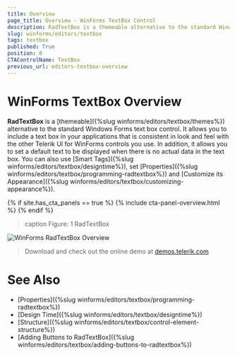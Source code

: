 ```yaml
---
title: Overview
page_title: Overview - WinForms TextBox Control
description: RadTextBox is a themeable alternative to the standard Windows Forms text box control.
slug: winforms/editors/textbox
tags: textbox
published: True
position: 0
CTAControlName: TextBox
previous_url: editors-textbox-overview
---
```


# WinForms TextBox Overview

__RadTextBox__ is a [themeable]({%slug winforms/editors/textbox/themes%}) alternative to the standard Windows Forms text box control. It allows you to include a text box in your applications that is consistent in look and feel with the other Telerik UI for WinForms controls you use. In addition, it allows you to set a default text to be displayed when there is no actual data in the text box. You can also use [Smart Tags]({%slug winforms/editors/textbox/designtime%}), set [Properties]({%slug winforms/editors/textbox/programming-radtextbox%}) and [Customize its Appearance]({%slug winforms/editors/textbox/customizing-appearance%}).

{% if site.has_cta_panels == true %}
{% include cta-panel-overview.html %}
{% endif %}

>caption Figure: 1 RadTextBox

![WinForms RadTextBox Overview](images/editors-textbox-overview001.png)

> Download and check out the online demo at [demos.telerik.com](https://telerik-winforms-demos.s3.amazonaws.com/TelerikWinFormsExamplesLauncher.exe)

# See Also

* [Properties]({%slug winforms/editors/textbox/programming-radtextbox%})
* [Design Time]({%slug winforms/editors/textbox/designtime%})
* [Structure]({%slug winforms/editors/textbox/control-element-structure%})
* [Adding Buttons to RadTextBox]({%slug winforms/editors/textbox/adding-buttons-to-radtextbox%})
